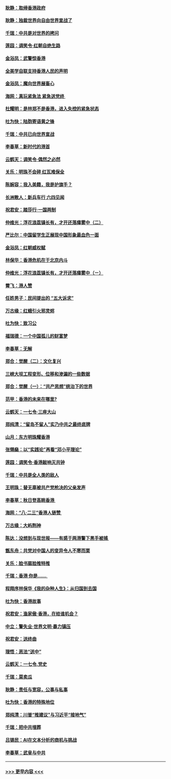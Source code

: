 #### [耿静：取缔香港政府](../pages/nsc993/n11494218.md?t=09030422) 
#### [耿静：独裁世界向自由世界宣战了](../pages/nsc993/n11494190.md?t=09030422) 
#### [千瑞：中共是对世界的拷问](../pages/nsc993/n11493021.md?t=09030422) 
#### [莲园：调笑令‧红朝自绝生路](../pages/nsc993/n11493011.md?t=09030422) 
#### [金浴凤：武警惊香港](../pages/nsc993/n11492994.md?t=09030422) 
#### [全美学自联支持香港人民的声明](../pages/nsc993/n11492630.md?t=09030422) 
#### [金浴凤：魔向世界展畜心](../pages/nsc993/n11492599.md?t=09030422) 
#### [海网：真玩紧急法 紧急送党终 ](../pages/nsc993/n11492535.md?t=09030422) 
#### [杜耀明：是林郑不是香港，进入失控的紧急状态](../pages/nsc993/n11491420.md?t=09030422) 
#### [吐为快：陆胞寄语黄之锋](../pages/nsc993/n11491117.md?t=09030422) 
#### [千瑞：中共已向世界宣战](../pages/nsc993/n11490123.md?t=09030422) 
#### [李春草：新时代的港首](../pages/nsc993/n11489864.md?t=09030422) 
#### [云鹤天：调笑令·偶然之必然](../pages/nsc993/n11489701.md?t=09030422) 
#### [关乐：明珠不会碎 红瓦难保全](../pages/nsc993/n11489647.md?t=09030422) 
#### [陈婉容：我入美籍，我是护旗手？](../pages/nsc993/n11487908.md?t=09030422) 
#### [长洲散人：新兵车行 六四见闻](../pages/nsc993/n11487729.md?t=09030422) 
#### [祝君安：踏莎行‧一国两制](../pages/nsc993/n11487699.md?t=09030422) 
#### [仲维光：浮花浪蕊镇长有，才开还落瘴雾中（二）](../pages/nsc993/n11483286.md?t=09030422) 
#### [严比尔：中国留学生正展现中国形象最血色一面](../pages/nsc993/n11485145.md?t=09030422) 
#### [金浴凤：红朝威权赋](../pages/nsc993/n11485191.md?t=09030422) 
#### [林保华：香港危机在于北京内斗](../pages/nsc993/n11484593.md?t=09030422) 
#### [仲维光：浮花浪蕊镇长有，才开还落瘴雾中（ㄧ）](../pages/nsc993/n11483259.md?t=09030422) 
#### [霄飞：港人赞](../pages/nsc993/n11482957.md?t=09030422) 
#### [任姓男子：民间提出的 “五大诉求”](../pages/nsc993/n11482897.md?t=09030422) 
#### [万古缘：红蛾引火邪灵烬](../pages/nsc993/n11482886.md?t=09030422) 
#### [吐为快：致习公](../pages/nsc993/n11482867.md?t=09030422) 
#### [福瑞德：一个中国孤儿的财富梦](../pages/nsc993/n11482817.md?t=09030422) 
#### [李春草：无解](../pages/nsc993/n11482791.md?t=09030422) 
#### [郑合：觉醒（二）：文化复兴](../pages/nsc993/n11478025.md?t=09030422) 
#### [三峡大坝工程变形、位移和渗漏的一些数据](../pages/nsc993/n11478232.md?t=09030422) 
#### [郑合：觉醒（一）：“共产思想”统治下的世界](../pages/nsc993/n11477663.md?t=09030422) 
#### [范甲：香港的未来在哪里?](../pages/nsc993/n11477249.md?t=09030422) 
#### [云鹤天：一七令·三座大山](../pages/nsc993/n11477192.md?t=09030422) 
#### [郑纯清：“留岛不留人”实乃中共之最终底牌](../pages/nsc993/n11476160.md?t=09030422) 
#### [山月：东方明珠耀香港](../pages/nsc993/n11476077.md?t=09030422) 
#### [张翎燊：以“实践论”再看“邓小平理论”](../pages/nsc993/n11475733.md?t=09030422) 
#### [莲园：调笑令‧香港敲响灭共钟](../pages/nsc993/n11475723.md?t=09030422) 
#### [千瑞：中共是全人类的敌人](../pages/nsc993/n11475329.md?t=09030422) 
#### [王明珠：替无辜被共产党枪决的父亲发声](../pages/nsc993/n11474570.md?t=09030422) 
#### [李春草：秋日登高眺香港 ](../pages/nsc993/n11474491.md?t=09030422) 
#### [海网：“八·二三”香港人链赞 ](../pages/nsc993/n11474538.md?t=09030422) 
#### [万古缘：大屿荆神](../pages/nsc993/n11474401.md?t=09030422) 
#### [陈达：没想到与现世报——有感于两港警下黑手被捕 ](../pages/nsc993/n11472557.md?t=09030422) 
#### [甑东舟：共党对中国人的变异令人不寒而栗](../pages/nsc993/n11472496.md?t=09030422) 
#### [关乐：脸书扇脸推特推](../pages/nsc993/n11472488.md?t=09030422) 
#### [千瑞：香港  你是…… ](../pages/nsc993/n11472459.md?t=09030422) 
#### [程翔序林保华《我的杂种人生》：从归国到去国](../pages/nsc993/n11472369.md?t=09030422) 
#### [吐为快：香港故事](../pages/nsc993/n11471931.md?t=09030422) 
#### [祝君安：渔家傲‧香港，在给谁机会？](../pages/nsc993/n11469718.md?t=09030422) 
#### [中立：警失业‧世界文明‧暴力镇压](../pages/nsc993/n11467566.md?t=09030422) 
#### [祝君安：送终曲](../pages/nsc993/n11467546.md?t=09030422) 
#### [理悟：恶法“送中”](../pages/nsc993/n11467290.md?t=09030422) 
#### [云鹤天：一七令.党史](../pages/nsc993/n11464122.md?t=09030422) 
#### [千瑞：莫卖瓜](../pages/nsc993/n11463014.md?t=09030422) 
#### [耿静：责任与宽容，公事与私事](../pages/nsc993/n11462810.md?t=09030422) 
#### [吐为快：香港的特殊地位](../pages/nsc993/n11462562.md?t=09030422) 
#### [郑纯清：川普“推建议”与习近平“接地气”](../pages/nsc993/n11461683.md?t=09030422) 
#### [千瑞：把中共埋葬](../pages/nsc993/n11461658.md?t=09030422) 
#### [吕锡民：AI在文本分析的商机与挑战](../pages/nsc993/n11460607.md?t=09030422) 
#### [李春草：武皇与中共](../pages/nsc993/n11460589.md?t=09030422) 

----
#### [ >>> 更早内容 <<< ](../indexes/nsc993-earlier.md)
